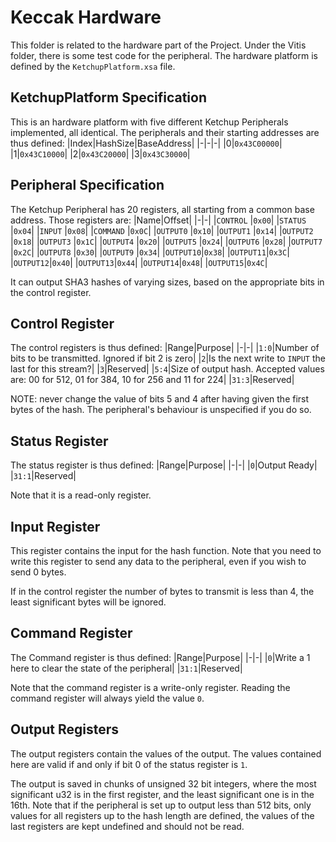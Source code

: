 # Keccak Hardware

This folder is related to the hardware part of the Project. Under the Vitis folder, there is some test code for the peripheral. The hardware platform is defined by the `KetchupPlatform.xsa` file.

## KetchupPlatform Specification

This is an hardware platform with five different Ketchup Peripherals implemented, all identical. The peripherals and their starting addresses are thus defined:
|Index|HashSize|BaseAddress|
|-|-|-|
|0|`0x43C00000`|
|1|`0x43C10000`|
|2|`0x43C20000`|
|3|`0x43C30000`|

## Peripheral Specification

The Ketchup Peripheral has 20 registers, all starting from a common base address. Those registers are:
|Name|Offset|
|-|-|
|`CONTROL` |`0x00`|
|`STATUS`  |`0x04`|
|`INPUT`   |`0x08`|
|`COMMAND` |`0x0C`|
|`OUTPUT0` |`0x10`|
|`OUTPUT1` |`0x14`|
|`OUTPUT2` |`0x18`|
|`OUTPUT3` |`0x1C`|
|`OUTPUT4` |`0x20`|
|`OUTPUT5` |`0x24`|
|`OUTPUT6` |`0x28`|
|`OUTPUT7` |`0x2C`|
|`OUTPUT8` |`0x30`|
|`OUTPUT9` |`0x34`|
|`OUTPUT10`|`0x38`|
|`OUTPUT11`|`0x3C`|
|`OUTPUT12`|`0x40`|
|`OUTPUT13`|`0x44`|
|`OUTPUT14`|`0x48`|
|`OUTPUT15`|`0x4C`|

It can output SHA3 hashes of varying sizes, based on the appropriate bits in the control register.

## Control Register

The control registers is thus defined:
|Range|Purpose|
|-|-|
|`1:0`|Number of bits to be transmitted. Ignored if bit 2 is zero|
|`2`|Is the next write to `INPUT` the last for this stream?|
|`3`|Reserved|
|`5:4`|Size of output hash. Accepted values are: 00 for 512, 01 for 384, 10 for 256 and 11 for 224|
|`31:3`|Reserved|

NOTE: never change the value of bits 5 and 4 after having given the first bytes of the hash. The peripheral's behaviour is unspecified if you do so.

## Status Register

The status register is thus defined:
|Range|Purpose|
|-|-|
|`0`|Output Ready|
|`31:1`|Reserved|

Note that it is a read-only register.

## Input Register

This register contains the input for the hash function. Note that you need to write this register to send any data to the peripheral, even if you wish to send 0 bytes.

If in the control register the number of bytes to transmit is less than 4, the least significant bytes will be ignored.

## Command Register

The Command register is thus defined:
|Range|Purpose|
|-|-|
|`0`|Write a 1 here to clear the state of the peripheral|
|`31:1`|Reserved|

Note that the command register is a write-only register. Reading the command register will always yield the value `0`.

## Output Registers

The output registers contain the values of the output. The values contained here are valid if and only if bit 0 of the status register is `1`. 

The output is saved in chunks of unsigned 32 bit integers, where the most significant u32 is in the first register, and the least significant one is in the 16th. Note that if the peripheral is set up to output less than 512 bits, only values for all registers up to the hash length are defined, the values of the last registers are kept undefined and should not be read.